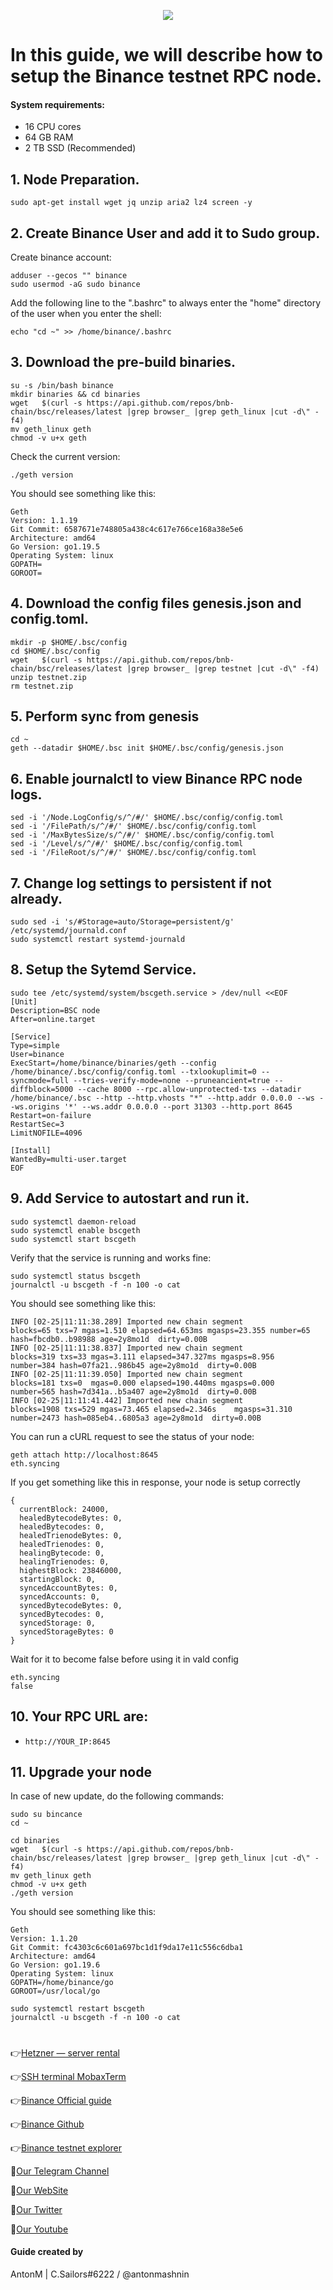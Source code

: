 <p align="center">
 <img src="https://i.postimg.cc/2yfLHwVB/f618ab67-d7a1-4615-8427-aef0e157a72f.png"/></a>
</p>

# In this guide, we will describe how to setup the Binance testnet RPC node.

#### System requirements:
- 16 CPU cores
- 64 GB RAM
- 2 TB SSD (Recommended)

## 1. Node Preparation.
```
sudo apt-get install wget jq unzip aria2 lz4 screen -y
```

## 2. Create Binance User and add it to Sudo group.
Create binance account:
```
adduser --gecos "" binance
sudo usermod -aG sudo binance
```

Add the following line to the ".bashrc" to always enter the "home" directory of the user when you enter the shell:
```
echo "cd ~" >> /home/binance/.bashrc
```

## 3. Download the pre-build binaries.
```
su -s /bin/bash binance
mkdir binaries && cd binaries
wget   $(curl -s https://api.github.com/repos/bnb-chain/bsc/releases/latest |grep browser_ |grep geth_linux |cut -d\" -f4)
mv geth_linux geth
chmod -v u+x geth
```

Check the current version:
```
./geth version
```

You should see something like this:
```
Geth
Version: 1.1.19
Git Commit: 6587671e748805a438c4c617e766ce168a38e5e6
Architecture: amd64
Go Version: go1.19.5
Operating System: linux
GOPATH=
GOROOT=
```

## 4. Download the config files genesis.json and config.toml.
```
mkdir -p $HOME/.bsc/config
cd $HOME/.bsc/config
wget   $(curl -s https://api.github.com/repos/bnb-chain/bsc/releases/latest |grep browser_ |grep testnet |cut -d\" -f4)
unzip testnet.zip
rm testnet.zip
```

## 5. Perform sync from genesis
```
cd ~
geth --datadir $HOME/.bsc init $HOME/.bsc/config/genesis.json
```

## 6. Enable journalctl to view Binance RPC node logs.
```
sed -i '/Node.LogConfig/s/^/#/' $HOME/.bsc/config/config.toml
sed -i '/FilePath/s/^/#/' $HOME/.bsc/config/config.toml
sed -i '/MaxBytesSize/s/^/#/' $HOME/.bsc/config/config.toml
sed -i '/Level/s/^/#/' $HOME/.bsc/config/config.toml
sed -i '/FileRoot/s/^/#/' $HOME/.bsc/config/config.toml
```

## 7. Change log settings to persistent if not already.
```
sudo sed -i 's/#Storage=auto/Storage=persistent/g' /etc/systemd/journald.conf
sudo systemctl restart systemd-journald
```

## 8. Setup the Sytemd Service.
```
sudo tee /etc/systemd/system/bscgeth.service > /dev/null <<EOF
[Unit]
Description=BSC node
After=online.target

[Service]
Type=simple
User=binance
ExecStart=/home/binance/binaries/geth --config /home/binance/.bsc/config/config.toml --txlookuplimit=0 --syncmode=full --tries-verify-mode=none --pruneancient=true --diffblock=5000 --cache 8000 --rpc.allow-unprotected-txs --datadir /home/binance/.bsc --http --http.vhosts "*" --http.addr 0.0.0.0 --ws --ws.origins '*' --ws.addr 0.0.0.0 --port 31303 --http.port 8645
Restart=on-failure
RestartSec=3
LimitNOFILE=4096

[Install]
WantedBy=multi-user.target
EOF
```

## 9. Add Service to autostart and run it.
```
sudo systemctl daemon-reload
sudo systemctl enable bscgeth
sudo systemctl start bscgeth
```
Verify that the service is running and works fine:
```
sudo systemctl status bscgeth
journalctl -u bscgeth -f -n 100 -o cat
```
You should see something like this:
```
INFO [02-25|11:11:38.289] Imported new chain segment               blocks=65 txs=7 mgas=1.510 elapsed=64.653ms mgasps=23.355 number=65 hash=fbcdb0..b98988 age=2y8mo1d  dirty=0.00B
INFO [02-25|11:11:38.837] Imported new chain segment               blocks=319 txs=33 mgas=3.111 elapsed=347.327ms mgasps=8.956  number=384 hash=07fa21..986b45 age=2y8mo1d  dirty=0.00B
INFO [02-25|11:11:39.050] Imported new chain segment               blocks=181 txs=0  mgas=0.000 elapsed=190.440ms mgasps=0.000  number=565 hash=7d341a..b5a407 age=2y8mo1d  dirty=0.00B
INFO [02-25|11:11:41.442] Imported new chain segment               blocks=1908 txs=529 mgas=73.465 elapsed=2.346s    mgasps=31.310 number=2473 hash=085eb4..6805a3 age=2y8mo1d  dirty=0.00B
```

You can run a cURL request to see the status of your node:
```
geth attach http://localhost:8645
eth.syncing
```

If you get something like this in response, your node is setup correctly
```
{
  currentBlock: 24000,
  healedBytecodeBytes: 0,
  healedBytecodes: 0,
  healedTrienodeBytes: 0,
  healedTrienodes: 0,
  healingBytecode: 0,
  healingTrienodes: 0,
  highestBlock: 23846000,
  startingBlock: 0,
  syncedAccountBytes: 0,
  syncedAccounts: 0,
  syncedBytecodeBytes: 0,
  syncedBytecodes: 0,
  syncedStorage: 0,
  syncedStorageBytes: 0
}
```
Wait for it to become false before using it in vald config
```
eth.syncing
false
```
## 10. Your RPC URL are:
- `http://YOUR_IP:8645`

## 11. Upgrade your node
In case of new update, do the following commands:

```
sudo su bincance
cd ~
```
```
cd binaries
wget   $(curl -s https://api.github.com/repos/bnb-chain/bsc/releases/latest |grep browser_ |grep geth_linux |cut -d\" -f4)
mv geth_linux geth
chmod -v u+x geth
./geth version
```
You should see something like this:
```
Geth
Version: 1.1.20
Git Commit: fc4303c6c601a697bc1d1f9da17e11c556c6dba1
Architecture: amd64
Go Version: go1.19.6
Operating System: linux
GOPATH=/home/binance/go
GOROOT=/usr/local/go
```
```
sudo systemctl restart bscgeth
journalctl -u bscgeth -f -n 100 -o cat
```

#

👉[Hetzner — server rental](https://hetzner.cloud/?ref=NY9VHC3PPsL0)

👉[SSH terminal MobaxTerm](https://mobaxterm.mobatek.net/download.html)

👉[Binance Official guide](https://docs.bnbchain.org/docs/beaconchain/develop/node/install)

👉[Binance Github](https://github.com/bnb-chain/bsc)

👉[Binance testnet explorer](https://testnet.bscscan.com/)

🔰[Our Telegram Channel](https://t.me/CryptoSailorsAnn)

🔰[Our WebSite](cryptosailors.tech)

🔰[Our Twitter](https://twitter.com/Crypto_Sailors)

🔰[Our Youtube](https://www.youtube.com/@CryptoSailors)

#### Guide created by 
AntonM | C.Sailors#6222 / @antonmashnin
